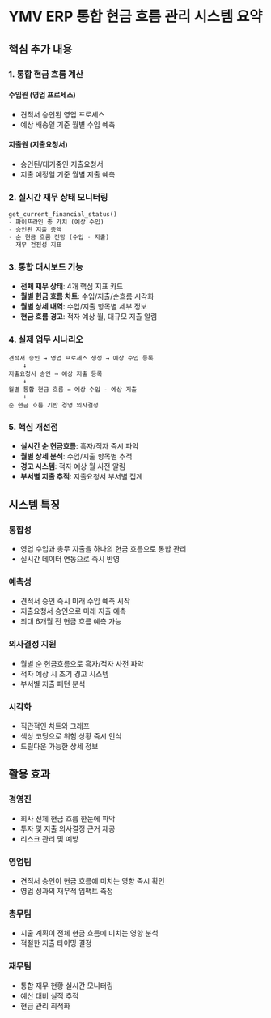 # YMV ERP 통합 현금 흐름 관리 시스템 요약

## 핵심 추가 내용

### 1. 통합 현금 흐름 계산

#### 수입원 (영업 프로세스)
- 견적서 승인된 영업 프로세스
- 예상 배송일 기준 월별 수입 예측

#### 지출원 (지출요청서)
- 승인된/대기중인 지출요청서
- 지출 예정일 기준 월별 지출 예측

### 2. 실시간 재무 상태 모니터링

```python
get_current_financial_status()
- 파이프라인 총 가치 (예상 수입)
- 승인된 지출 총액
- 순 현금 흐름 전망 (수입 - 지출)
- 재무 건전성 지표
```

### 3. 통합 대시보드 기능

- **전체 재무 상태**: 4개 핵심 지표 카드
- **월별 현금 흐름 차트**: 수입/지출/순흐름 시각화
- **월별 상세 내역**: 수입/지출 항목별 세부 정보
- **현금 흐름 경고**: 적자 예상 월, 대규모 지출 알림

### 4. 실제 업무 시나리오

```
견적서 승인 → 영업 프로세스 생성 → 예상 수입 등록
    ↓
지출요청서 승인 → 예상 지출 등록
    ↓
월별 통합 현금 흐름 = 예상 수입 - 예상 지출
    ↓
순 현금 흐름 기반 경영 의사결정
```

### 5. 핵심 개선점

- **실시간 순 현금흐름**: 흑자/적자 즉시 파악
- **월별 상세 분석**: 수입/지출 항목별 추적
- **경고 시스템**: 적자 예상 월 사전 알림
- **부서별 지출 추적**: 지출요청서 부서별 집계

## 시스템 특징

### 통합성
- 영업 수입과 총무 지출을 하나의 현금 흐름으로 통합 관리
- 실시간 데이터 연동으로 즉시 반영

### 예측성
- 견적서 승인 즉시 미래 수입 예측 시작
- 지출요청서 승인으로 미래 지출 예측
- 최대 6개월 전 현금 흐름 예측 가능

### 의사결정 지원
- 월별 순 현금흐름으로 흑자/적자 사전 파악
- 적자 예상 시 조기 경고 시스템
- 부서별 지출 패턴 분석

### 시각화
- 직관적인 차트와 그래프
- 색상 코딩으로 위험 상황 즉시 인식
- 드릴다운 가능한 상세 정보

## 활용 효과

### 경영진
- 회사 전체 현금 흐름 한눈에 파악
- 투자 및 지출 의사결정 근거 제공
- 리스크 관리 및 예방

### 영업팀
- 견적서 승인이 현금 흐름에 미치는 영향 즉시 확인
- 영업 성과의 재무적 임팩트 측정

### 총무팀
- 지출 계획이 전체 현금 흐름에 미치는 영향 분석
- 적절한 지출 타이밍 결정

### 재무팀
- 통합 재무 현황 실시간 모니터링
- 예산 대비 실적 추적
- 현금 관리 최적화